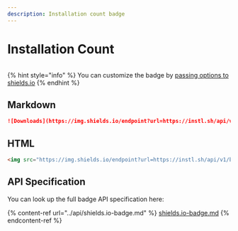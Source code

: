 ```yaml
---
description: Installation count badge
---
```


# Installation Count

<div align="left">

<figure><img src="https://img.shields.io/endpoint?url=https://instl.sh/api/v1/badge/shields.io/stats/installer/instl-demo" alt=""><figcaption></figcaption></figure>

</div>

{% hint style="info" %}
You can customize the badge by [passing options to shields.io](https://shields.io/badges/endpoint-badge)
{% endhint %}

## Markdown

```markdown
![Downloads](https://img.shields.io/endpoint?url=https://instl.sh/api/v1/badge/shields.io/stats/OWNER/REPO)
```

## HTML

```html
<img src="https://img.shields.io/endpoint?url=https://instl.sh/api/v1/badge/shields.io/stats/OWNER/REPO" />
```

## API Specification

You can look up the full badge API specification here:

{% content-ref url="../api/shields.io-badge.md" %}
[shields.io-badge.md](../api/shields.io-badge.md)
{% endcontent-ref %}
